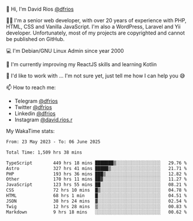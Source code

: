 👋 Hi, I'm David Rios [@dfrios](https://github.com/dfrios)

👨‍💻 I'm a senior web developer, with over 20 years of experience with PHP, HTML, CSS and Vanilla JavaScript. I'm also a WordPress, Laravel and Yii developer. Unfortunately, most of my projects are copyrighted and cannot be published on GitHub.

💻 I'm Debian/GNU Linux Admin since year 2000

🌱 I'm currently improving my ReactJS skills and learning Kotlin

💞️ I'd like to work with ... I'm not sure yet, just tell me how I can help you 😅


📫 How to reach me:
* Telegram [@dfrios](https://t.me/dfrios)
* Twitter [@dfrios](https://twitter.com/dfrios)
* Linkedin [@dfrios](https://linkedin.com/in/dfrios)
* Instagram [@david.rios.r](https://instagram.com/david.rios.r)



My WakaTime stats:
<!--START_SECTION:waka-->

```txt
From: 23 May 2023 - To: 06 June 2025

Total Time: 1,509 hrs 38 mins

TypeScript        449 hrs 18 mins ███████▒░░░░░░░░░░░░░░░░░   29.76 %
Astro             327 hrs 41 mins █████▒░░░░░░░░░░░░░░░░░░░   21.71 %
PHP               193 hrs 36 mins ███▒░░░░░░░░░░░░░░░░░░░░░   12.82 %
Other             170 hrs 11 mins ██▓░░░░░░░░░░░░░░░░░░░░░░   11.27 %
JavaScript        123 hrs 55 mins ██░░░░░░░░░░░░░░░░░░░░░░░   08.21 %
CSS               72 hrs 10 mins  █▒░░░░░░░░░░░░░░░░░░░░░░░   04.78 %
HTML              68 hrs 1 min    █░░░░░░░░░░░░░░░░░░░░░░░░   04.51 %
JSON              38 hrs 24 mins  ▓░░░░░░░░░░░░░░░░░░░░░░░░   02.54 %
Twig              12 hrs 28 mins  ▒░░░░░░░░░░░░░░░░░░░░░░░░   00.83 %
Markdown          9 hrs 18 mins   ░░░░░░░░░░░░░░░░░░░░░░░░░   00.62 %
```

<!--END_SECTION:waka-->
